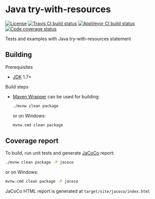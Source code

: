 # Java try-with-resources

[![License](https://img.shields.io/github/license/mabrarov/java-try-with-resources.svg)](https://github.com/mabrarov/java-try-with-resources/tree/master/LICENSE)
[![Travis CI build status](https://travis-ci.com/mabrarov/java-try-with-resources.svg?branch=master)](https://travis-ci.com/mabrarov/java-try-with-resources)
[![AppVeyor CI build status](https://ci.appveyor.com/api/projects/status/e9gghbqg9knp0cfw/branch/master?svg=true)](https://ci.appveyor.com/project/mabrarov/java-try-with-resources/branch/master)
[![Code coverage status](https://codecov.io/gh/mabrarov/java-try-with-resources/branch/master/graph/badge.svg)](https://codecov.io/gh/mabrarov/java-try-with-resources/branch/master)

Tests and examples with Java try-with-resources statement

## Building

Prerequisites

* [JDK](https://openjdk.java.net/) 1.7+

Build steps

* [Maven Wrapper](https://github.com/takari/maven-wrapper) can be used for building:

   ```bash
   ./mvnw clean package
   ```

   or on Windows:

   ```cmd
   mvnw.cmd clean package
   ```

## Coverage report

To build, run unit tests and generate [JaCoCo](https://www.eclemma.org/jacoco/) report:

```bash
./mvnw clean package -P jacoco
```

or on Windows:

```cmd
mvnw.cmd clean package -P jacoco
```

JaCoCo HTML report is generated at `target/site/jacoco/index.html`
